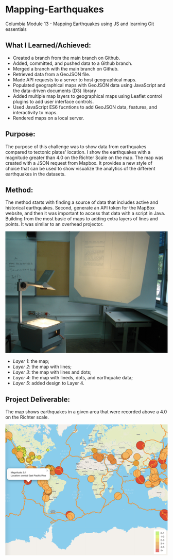 # Mapping-Earthquakes
Columbia Module 13 - Mapping Earthquakes using JS and learning Git essentials

## What I Learned/Achieved:
- Created a branch from the main branch on Github.
- Added, committed, and pushed data to a Github branch.
- Merged a branch with the main branch on Github.
- Retrieved data from a GeoJSON file.
- Made API requests to a server to host geographical maps.
- Populated geographical maps with GeoJSON data using JavaScript and the data-driven documents (D3) library
- Added multiple map layers to geographical maps using Leaflet control plugins to add user interface controls.
- Used JavaScript ES6 fucntions to add GeoJSON data, features, and interactivity to maps.
- Rendered maps on a local server.

## Purpose:
The purpose of this challenge was to show data from earthquakes compared to tectonic plates' location. I show the earthquakes with a magnitude greater than 4.0 on the Richter Scale on the map. The map was created with a JSON request from Mapbox. It provides a new style of choice that can be used to show visualize the analytics of the different earthquakes in the datasets.

## Method:
The method starts with finding a source of data that includes active and historical earthquakes. Second, generate an API token for the MapBox website, and then it was important to access that data with a script in Java. Building from the most basic of maps to adding extra layers of lines and points. It was similar to an overhead projector.

![Overhead Projector](Challenge/static/images/overhead_projector.png)

- _Layer 1_: the map;
- _Layer 2_: the map with lines;
- _Layer 3_: the map with lines and dots;
- _Layer 4_: the map with lineds, dots, and earthquake data;
- _Layer 5_: added design to Layer 4.

## Project Deliverable:
The map shows earthquakes in a given area that were recorded above a 4.0 on the Richter scale.

![Challenge Map Deliverable](Challenge/static/images/earthquakes.png)
